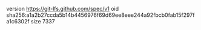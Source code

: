 version https://git-lfs.github.com/spec/v1
oid sha256:a1a2b27ccda5b14b4456976f69d69ee8eee244a92fbcb0fab15f297fa1c6302f
size 7337
